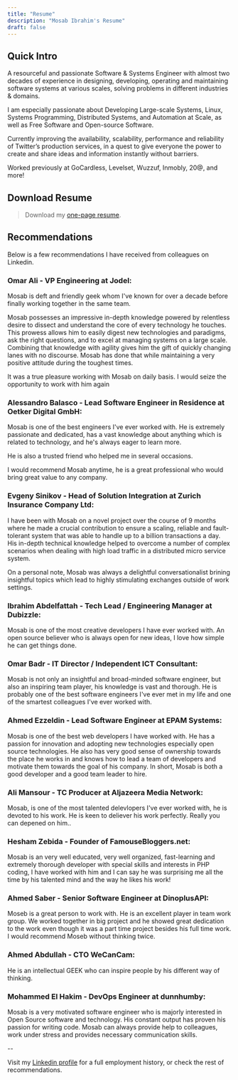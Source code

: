 ```yaml
---
title: "Resume"
description: "Mosab Ibrahim's Resume"
draft: false
---
```


## Quick Intro

A resourceful and passionate Software & Systems Engineer with almost two decades of experience in
designing, developing, operating and maintaining software systems at various scales, solving
problems in different industries & domains.

I am especially passionate about Developing Large-scale Systems, Linux, Systems Programming,
Distributed Systems, and Automation at Scale, as well as Free Software and Open-source Software.

Currently improving the availability, scalability, performance and reliability of Twitter’s
production services, in a quest to give everyone the power to create and share ideas and information
instantly without barriers.

Worked previously at GoCardless, Levelset, Wuzzuf, Inmobly, 20@, and more!

## Download Resume

> Download my [one-page resume](/pdfs/MosabIbrahim.pdf).

## Recommendations

Below is a few recommendations I have received from colleagues on Linkedin.

### Omar Ali - VP Engineering at Jodel:

Mosab is deft and friendly geek whom I've known for over a decade before finally working together in
the same team.

Mosab possesses an impressive in-depth knowledge powered by relentless desire to dissect and
understand the core of every technology he touches. This prowess allows him to easily digest new
technologies and paradigms, ask the right questions, and to excel at managing systems on a large
scale. Combining that knowledge with agility gives him the gift of quickly changing lanes with no
discourse. Mosab has done that while maintaining a very positive attitude during the toughest times.

It was a true pleasure working with Mosab on daily basis. I would seize the opportunity to work with
him again

### Alessandro Balasco - Lead Software Engineer in Residence at Oetker Digital GmbH:

Mosab is one of the best engineers I've ever worked with. He is extremely passionate and dedicated,
has a vast knowledge about anything which is related to technology, and he's always eager to learn
more.

He is also a trusted friend who helped me in several occasions.

I would recommend Mosab anytime, he is a great professional who would bring great value to any
company.

### Evgeny Sinikov - Head of Solution Integration at Zurich Insurance Company Ltd:

I have been with Mosab on a novel project over the course of 9 months where he made a crucial
contribution to ensure a scaling, reliable and fault-tolerant system that was able to handle up to a
billion transactions a day. His in-depth technical knowledge helped to overcome a number of complex
scenarios when dealing with high load traffic in a distributed micro service system.

On a personal note, Mosab was always a delightful conversationalist brining insightful topics which
lead to highly stimulating exchanges outside of work settings.

### Ibrahim Abdelfattah - Tech Lead / Engineering Manager at Dubizzle:

Mosab is one of the most creative developers I have ever worked with. An open source believer who is
always open for new ideas, I love how simple he can get things done.

### Omar Badr - IT Director / Independent ICT Consultant:

Mosab is not only an insightful and broad-minded software engineer, but also an inspiring team
player, his knowledge is vast and thorough. He is probably one of the best software engineers I've
ever met in my life and one of the smartest colleagues I've ever worked with.

### Ahmed Ezzeldin - Lead Software Engineer at EPAM Systems:

Mosab is one of the best web developers I have worked with. He has a passion for innovation and
adopting new technologies especially open source technologies. He also has very good sense of
ownership towards the place he works in and knows how to lead a team of developers and motivate them
towards the goal of his company. In short, Mosab is both a good developer and a good team leader to
hire.

### Ali Mansour - TC Producer at Aljazeera Media Network:

Mosab, is one of the most talented delevlopers I've ever worked with, he is devoted to his work. He
is keen to deliever his work perfectly. Really you can depened on him..

### Hesham Zebida - Founder of FamouseBloggers.net:

Mosab is an very well educated, very well organized, fast-learning and extremely thorough developer
with special skills and interests in PHP coding, I have worked with him and I can say he was
surprising me all the time by his talented mind and the way he likes his work!

### Ahmed Saber - Senior Software Engineer at DinoplusAPI:

Moseb is a great person to work with. He is an excellent player in team work group. We worked
together in big project and he showed great dedication to the work even though it was a part time
project besides his full time work. I would recommend Moseb without thinking twice.

### Ahmed Abdullah - CTO WeCanCam:

He is an intellectual GEEK who can inspire people by his different way of thinking.

### Mohammed El Hakim - DevOps Engineer at dunnhumby:

Mosab is a very motivated software engineer who is majorly interested in Open Source software and
technology. His constant output has proven his passion for writing code. Mosab can always provide
help to colleagues, work under stress and provides necessary communication skills.

--

Visit my [Linkedin profile](https://linkedin.com/in/mosab) for a full employment history, or check the rest of recommendations.
